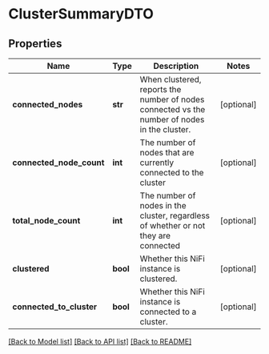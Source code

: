 # ClusterSummaryDTO

## Properties
Name | Type | Description | Notes
------------ | ------------- | ------------- | -------------
**connected_nodes** | **str** | When clustered, reports the number of nodes connected vs the number of nodes in the cluster. | [optional] 
**connected_node_count** | **int** | The number of nodes that are currently connected to the cluster | [optional] 
**total_node_count** | **int** | The number of nodes in the cluster, regardless of whether or not they are connected | [optional] 
**clustered** | **bool** | Whether this NiFi instance is clustered. | [optional] 
**connected_to_cluster** | **bool** | Whether this NiFi instance is connected to a cluster. | [optional] 

[[Back to Model list]](../README.md#documentation-for-models) [[Back to API list]](../README.md#documentation-for-api-endpoints) [[Back to README]](../README.md)


